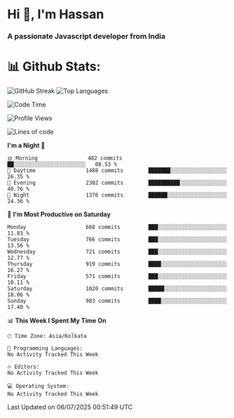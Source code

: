 # Hi 👋, I'm Hassan
### A passionate Javascript developer from India


# 📊 Github Stats:
![GitHub Streak](https://github-readme-streak-stats.herokuapp.com/?user=codeblooded47&theme=dracula&hide_border=false)
![Top Languages](https://github-readme-stats.vercel.app/api/top-langs/?username=codeblooded47&layout=compact&theme=dracula)



<!--START_SECTION:waka-->
![Code Time](http://img.shields.io/badge/Code%20Time-883%20hrs%201%20min-blue)

![Profile Views](http://img.shields.io/badge/Profile%20Views-1-blue)

![Lines of code](https://img.shields.io/badge/From%20Hello%20World%20I%27ve%20Written-24.1%20million%20lines%20of%20code-blue)

**I'm a Night 🦉** 

```text
🌞 Morning                482 commits         ██░░░░░░░░░░░░░░░░░░░░░░░   08.53 % 
🌆 Daytime                1488 commits        ███████░░░░░░░░░░░░░░░░░░   26.35 % 
🌃 Evening                2302 commits        ██████████░░░░░░░░░░░░░░░   40.76 % 
🌙 Night                  1376 commits        ██████░░░░░░░░░░░░░░░░░░░   24.36 % 
```
📅 **I'm Most Productive on Saturday** 

```text
Monday                   668 commits         ███░░░░░░░░░░░░░░░░░░░░░░   11.83 % 
Tuesday                  766 commits         ███░░░░░░░░░░░░░░░░░░░░░░   13.56 % 
Wednesday                721 commits         ███░░░░░░░░░░░░░░░░░░░░░░   12.77 % 
Thursday                 919 commits         ████░░░░░░░░░░░░░░░░░░░░░   16.27 % 
Friday                   571 commits         ███░░░░░░░░░░░░░░░░░░░░░░   10.11 % 
Saturday                 1020 commits        █████░░░░░░░░░░░░░░░░░░░░   18.06 % 
Sunday                   983 commits         ████░░░░░░░░░░░░░░░░░░░░░   17.40 % 
```


📊 **This Week I Spent My Time On** 

```text
🕑︎ Time Zone: Asia/Kolkata

💬 Programming Languages: 
No Activity Tracked This Week

🔥 Editors: 
No Activity Tracked This Week

💻 Operating System: 
No Activity Tracked This Week
```


 Last Updated on 06/07/2025 00:51:49 UTC
<!--END_SECTION:waka-->

